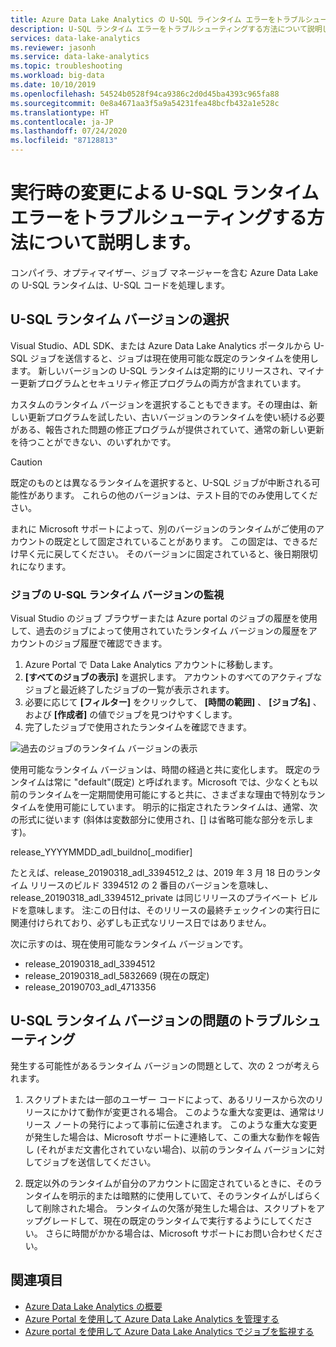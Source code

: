 ```yaml
---
title: Azure Data Lake Analytics の U-SQL ラインタイム エラーをトラブルシューティングする方法
description: U-SQL ランタイム エラーをトラブルシューティングする方法について説明します。
services: data-lake-analytics
ms.reviewer: jasonh
ms.service: data-lake-analytics
ms.topic: troubleshooting
ms.workload: big-data
ms.date: 10/10/2019
ms.openlocfilehash: 54524b0528f94ca9386c2d0d45ba4393c965fa88
ms.sourcegitcommit: 0e8a4671aa3f5a9a54231fea48bcfb432a1e528c
ms.translationtype: HT
ms.contentlocale: ja-JP
ms.lasthandoff: 07/24/2020
ms.locfileid: "87128813"
---
```

# <a name="learn-how-to-troubleshoot-u-sql-runtime-failures-due-to-runtime-changes"></a>実行時の変更による U-SQL ランタイム エラーをトラブルシューティングする方法について説明します。

コンパイラ、オプティマイザー、ジョブ マネージャーを含む Azure Data Lake の U-SQL ランタイムは、U-SQL コードを処理します。

## <a name="choosing-your-u-sql-runtime-version"></a>U-SQL ランタイム バージョンの選択

Visual Studio、ADL SDK、または Azure Data Lake Analytics ポータルから U-SQL ジョブを送信すると、ジョブは現在使用可能な既定のランタイムを使用します。 新しいバージョンの U-SQL ランタイムは定期的にリリースされ、マイナー更新プログラムとセキュリティ修正プログラムの両方が含まれています。

カスタムのランタイム バージョンを選択することもできます。その理由は、新しい更新プログラムを試したい、古いバージョンのランタイムを使い続ける必要がある、報告された問題の修正プログラムが提供されていて、通常の新しい更新を待つことができない、のいずれかです。

> [!CAUTION]
> 既定のものとは異なるランタイムを選択すると、U-SQL ジョブが中断される可能性があります。 これらの他のバージョンは、テスト目的でのみ使用してください。

まれに Microsoft サポートによって、別のバージョンのランタイムがご使用のアカウントの既定として固定されていることがあります。 この固定は、できるだけ早く元に戻してください。 そのバージョンに固定されていると、後日期限切れになります。

### <a name="monitoring-your-jobs-u-sql-runtime-version"></a>ジョブの U-SQL ランタイム バージョンの監視

Visual Studio のジョブ ブラウザーまたは Azure portal のジョブの履歴を使用して、過去のジョブによって使用されていたランタイム バージョンの履歴をアカウントのジョブ履歴で確認できます。

1. Azure Portal で Data Lake Analytics アカウントに移動します。
2. **[すべてのジョブの表示]** を選択します。 アカウントのすべてのアクティブなジョブと最近終了したジョブの一覧が表示されます。
3. 必要に応じて **[フィルター]** をクリックして、 **[時間の範囲]** 、 **[ジョブ名]** 、および **[作成者]** の値でジョブを見つけやすくします。
4. 完了したジョブで使用されたランタイムを確認できます。

![過去のジョブのランタイム バージョンの表示](./media/runtime-troubleshoot/prior-job-usql-runtime-version-.png)

使用可能なランタイム バージョンは、時間の経過と共に変化します。 既定のランタイムは常に "default"(既定) と呼ばれます。Microsoft では、少なくとも以前のランタイムを一定期間使用可能にすると共に、さまざまな理由で特別なランタイムを使用可能にしています。 明示的に指定されたランタイムは、通常、次の形式に従います (斜体は変数部分に使用され、[] は省略可能な部分を示します)。

release_YYYYMMDD_adl_buildno[_modifier]

たとえば、release_20190318_adl_3394512_2 は、2019 年 3 月 18 日のランタイム リリースのビルド 3394512 の 2 番目のバージョンを意味し、release_20190318_adl_3394512_private は同じリリースのプライベート ビルドを意味します。 注:この日付は、そのリリースの最終チェックインの実行日に関連付けられており、必ずしも正式なリリース日ではありません。

次に示すのは、現在使用可能なランタイム バージョンです。

- release_20190318_adl_3394512
- release_20190318_adl_5832669 (現在の既定)
- release_20190703_adl_4713356

## <a name="troubleshooting-u-sql-runtime-version-issues"></a>U-SQL ランタイム バージョンの問題のトラブルシューティング

発生する可能性があるランタイム バージョンの問題として、次の 2 つが考えられます。

1. スクリプトまたは一部のユーザー コードによって、あるリリースから次のリリースにかけて動作が変更される場合。 このような重大な変更は、通常はリリース ノートの発行によって事前に伝達されます。 このような重大な変更が発生した場合は、Microsoft サポートに連絡して、この重大な動作を報告し (それがまだ文書化されていない場合)、以前のランタイム バージョンに対してジョブを送信してください。

2. 既定以外のランタイムが自分のアカウントに固定されているときに、そのランタイムを明示的または暗黙的に使用していて、そのランタイムがしばらくして削除された場合。 ランタイムの欠落が発生した場合は、スクリプトをアップグレードして、現在の既定のランタイムで実行するようにしてください。 さらに時間がかかる場合は、Microsoft サポートにお問い合わせください。

## <a name="see-also"></a>関連項目

- [Azure Data Lake Analytics の概要](data-lake-analytics-overview.md)
- [Azure  Portal を使用して Azure Data Lake Analytics を管理する](data-lake-analytics-manage-use-portal.md)
- [Azure portal を使用して Azure Data Lake Analytics でジョブを監視する](data-lake-analytics-monitor-and-troubleshoot-jobs-tutorial.md)
